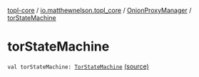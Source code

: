 [topl-core](../../index.md) / [io.matthewnelson.topl_core](../index.md) / [OnionProxyManager](index.md) / [torStateMachine](./tor-state-machine.md)

# torStateMachine

`val torStateMachine: `[`TorStateMachine`](../../io.matthewnelson.topl_core.broadcaster/-tor-state-machine/index.md) [(source)](https://github.com/05nelsonm/TorOnionProxyLibrary-Android/blob/master/topl-core/src/main/java/io/matthewnelson/topl_core/OnionProxyManager.kt#L161)